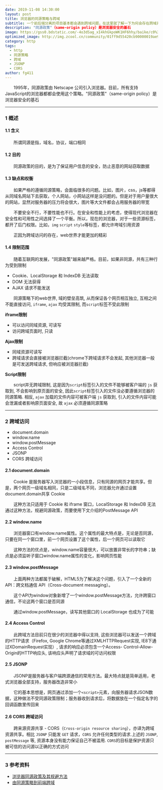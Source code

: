 ```yaml
---
date: 2019-11-08 14:30:00
layout: post
title: 浏览器的同源策略与跨域
subtitle: 一个前后端分离的项目基本都会遇到跨域问题，在这里就了解一下为何会存在跨域并实现跨域访问
description: "同源政策"（same-origin policy）是浏览器安全的基石
image: https://gss0.bdstatic.com/-4o3dSag_xI4khGkpoWK1HF6hhy/baike/c0%3Dbaike80%2C5%2C5%2C80%2C26/sign=a81a4c8e39fa828bc52e95b19c762a51/060828381f30e924acbd54ba46086e061d95f724.jpg
optimized_image: http://img.zcool.cn/community/01ff9d55420cb90000019ae9aff6a0.jpg@1280w_1l_2o_100sh.jpg
category: http
tags:
  - http
  - 同源策略
  - 跨域
  - JSONP
  - CORS
author: fg411
---
```


　　1995年，同源政策由 Netscape 公司引入浏览器。目前，所有支持JavaScript的浏览器都都会使用这个策略。"同源政策"（same-origin policy）是浏览器安全的基石

------

### 1 概述

#### 1.1 含义

　　所谓同源是指，域名，协议，端口相同

#### 1.2 目的

　　同源政策的目的，是为了保证用户信息的安全，防止恶意的网站窃取数据

#### 1.3 缺点和权衡

　　如果严格的遵循同源策略，会面临很多的问题。比如，图片，css，js等都得从同域名网站下去获取，个人网站，小网站这样是没问题的。但是对于用户量很大的网站，显然对服务器的压力将会很大，图片等大文件都会占用服务器的带宽

　　不要安全不行，不要性能也不行。在安全和性能上的考虑，使得现代浏览器在安全性和可用性之间选择了一个平衡。所以，现在的浏览器，对于一些资源标签，都开了后门权限。比如，`img` `script` `style`等标签，都允许垮域引用资源

　　正因为跨域访问的存在，web世界才能更加的精彩

#### 1.4 限制范围

　　随着互联网的发展，"同源政策"越来越严格。目前，如果非同源，共有三种行为受到限制

 * Cookie、LocalStorage 和 IndexDB 无法读取
 * DOM 无法获得
 * AJAX 请求不能发送

　　同源策略下的web世界, 域的壁垒高筑, 从而保证各个网页相互独立, 互相之间不能直接访问, `iframe`, `ajax` 均受其限制, 而`script`标签不受此限制

**iframe限制**

  * 可以访问同域资源, 可读写
  * 访问跨域页面时, 只读

**Ajax限制**

  * 同域资源可读写
  * 跨域请求会直接被浏览器拦截(chrome下跨域请求不会发起, 其他浏览器一般是可发送跨域请求, 但响应被浏览器拦截)

**Script限制**

　　script并无跨域限制, 这是因为`script`标签引入的文件不能够被客户端的 `js` 获取到, 不会影响到原页面的安全, 因此`script`标签引入的文件没必要遵循浏览器的同源策略. 相反, `ajax` 加载的文件内容可被客户端 `js` 获取到, 引入的文件内容可能会泄漏或者影响原页面安全, 故 `ajax` 必须遵循同源策略

------

### 2 跨域访问

 * document.domain
 * window.name
 * window.postMessage
 * Access Control
 * JSONP
 * CORS 跨域访问

#### 2.1 document.domain

　　Cookie 是服务器写入浏览器的一小段信息，只有同源的网页才能共享。但是，两个网页一级域名相同，只是二级域名不同，浏览器允许通过设置document.domain共享 Cookie

　　这种方法只适用于 Cookie 和 iframe 窗口，LocalStorage 和 IndexDB 无法通过这种方法，规避同源政策，而要使用下文介绍的PostMessage API

#### 2.2 window.name

　　浏览器窗口有window.name属性。这个属性的最大特点是，无论是否同源，只要在同一个窗口里，前一个网页设置了这个属性，后一个网页可以读取它

　　这种方法的优点是，window.name容量很大，可以放置非常长的字符串；缺点是必须监听子窗口window.name属性的变化，影响网页性能

#### 2.3 window.postMessage

　　上面两种方法都属于破解，HTML5为了解决这个问题，引入了一个全新的API：跨文档通信 API（Cross-document messaging）。

　　这个API为window对象新增了一个window.postMessage方法，允许跨窗口通信，不论这两个窗口是否同源

　　通过window.postMessage，读写其他窗口的 LocalStorage 也成为了可能


#### 2.4 Access Control

　　此跨域方法目前只在很少的浏览器中得以支持, 这些浏览器可以发送一个跨域的HTTP请求（Firefox, Google Chrome等通过XMLHTTPRequest实现, IE8下通过XDomainRequest实现）, 请求的响应必须包含一个Access- Control-Allow-Origin的HTTP响应头, 该响应头声明了请求域的可访问权限

#### 2.5 JSONP

　　JSONP是服务器与客户端跨源通信的常用方法。最大特点就是简单适用，老式浏览器全部支持，服务器改造非常小

　　它的基本思想是，网页通过添加一个`<script>`元素，向服务器请求JSON数据，这种做法不受同源政策限制；服务器收到请求后，将数据放在一个指定名字的回调函数里传回来

#### 2.6 CORS 跨域访问

　　跨来源资源共享 - CORS（`Cross-origin resource sharing`），亦译为跨域资源共享。相比 `JSONP` 只能发 `GET` 请求，`CORS` 允许任何类型的请求.上述的 `JSONP`, `postMessage` 等, 资源本身没有能力保证自己不被滥用. `CORS`的目标是保护资源只被可信的访问源以正确的方式访问

------

### 3 参考资料

 * [浏览器同源政策及其规避方法](http://www.ruanyifeng.com/blog/2016/04/same-origin-policy.html)
 * [由同源策略到前端跨域](https://juejin.im/post/58f816198d6d81005874fd97#heading-7)

